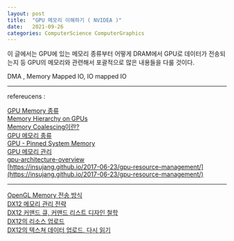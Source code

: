 ```yaml
---
layout: post
title:  "GPU 메모리 이해하기 ( NVIDEA )"
date:   2021-09-26
categories: ComputerScience ComputerGraphics
---
```


이 글에서는 GPU에 있는 메모리 종류부터 어떻게 DRAM에서 GPU로 데이터가 전송되는지 등 GPU의 메모리와 관련해서 포괄적으로 많은 내용들을 다룰 것이다.          

DMA , Memory Mapped IO, IO mapped IO

-----------------





refereucens :          

[GPU Memory 종류](https://mkblog.co.kr/2016/11/26/nvidia-gpu-memory-types/)         
[Memory Hierarchy on GPUs](https://mkblog.co.kr/2019/03/20/gpgpu-series-9-memory-hierarchy-on-gpus/)            
[Memory Coalescing이란?](https://mkblog.co.kr/2016/12/01/nvidia-gpu-memory-coalescing-coalesced-memory-access/)       
[GPU 메모리 종류](https://www.ce.jhu.edu/dalrymple/classes/602/Class13.pdf)          
[GPU - Pinned System Memory](https://mkblog.co.kr/2017/03/07/nvidia-gpu-pinned-host-memory-cuda/)      
[GPU 메모리 관리](https://gpuopen.com/wp-content/uploads/2018/05/gdc_2018_tutorial_memory_management_vulkan_dx12.pptx)            
[gpu-architecture-overview](https://insujang.github.io/2017-04-27/gpu-architecture-overview/)         
[https://insujang.github.io/2017-06-23/gpu-resource-management/](https://insujang.github.io/2017-06-23/gpu-resource-management/)          

----------------

[OpenGL Memory 전송 방식](https://www.seas.upenn.edu/~pcozzi/OpenGLInsights/OpenGLInsights-AsynchronousBufferTransfers.pdf)         
[DX12 메모리 관리 전략](https://docs.microsoft.com/ko-kr/windows/win32/direct3d12/memory-management-strategies)                                  
[DX12 커맨드 큐, 커맨드 리스트 디자인 철학](https://docs.microsoft.com/en-us/windows/win32/direct3d12/design-philosophy-of-command-queues-and-command-lists)           
[DX12의 리소스 업로드](https://docs.microsoft.com/en-us/windows/win32/direct3d12/uploading-resources)           
[DX12의 텍스쳐 데이터 업로드, 다시 읽기](https://docs.microsoft.com/en-us/windows/win32/direct3d12/upload-and-readback-of-texture-data)            

